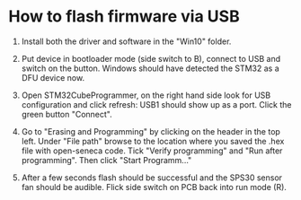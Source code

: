 # How to flash firmware via USB

1) Install both the driver and software in the "Win10" folder.

2) Put device in bootloader mode (side switch to B), connect to USB and switch on the button. Windows should have detected the STM32 as a DFU device now.

3) Open STM32CubeProgrammer, on the right hand side look for USB configuration and click refresh: USB1 should show up as a port. Click the green button "Connect".

5) Go to "Erasing and Programming" by clicking on the header in the top left. Under "File path" browse to the location where you saved the .hex file with open-seneca code. Tick "Verify programming" and "Run after programming". Then click "Start Programm..."

6) After a few seconds flash should be successful and the SPS30 sensor fan should be audible. Flick side switch on PCB back into run mode (R).